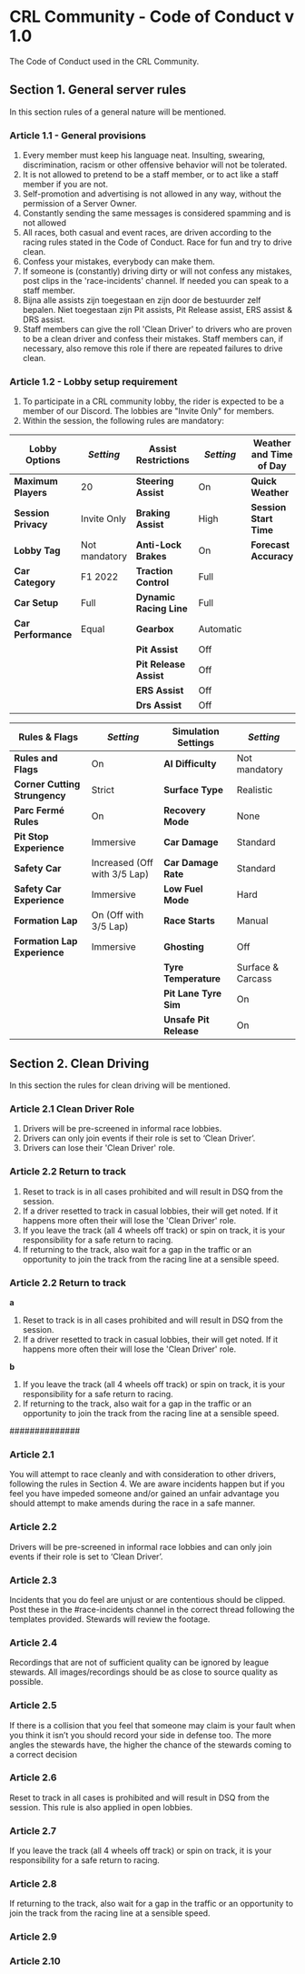 # CRL Community - Code of Conduct v 1.0
The Code of Conduct used in the CRL Community.

## Section 1. General server rules
In this section rules of a general nature will be mentioned.

### Article 1.1 - General provisions

1. Every member must keep his language neat. Insulting, swearing, discrimination, racism or other offensive behavior will not be tolerated.
2. It is not allowed to pretend to be a staff member, or to act like a staff member if you are not.
3. Self-promotion and advertising is not allowed in any way, without the permission of a Server Owner.
4. Constantly sending the same messages is considered spamming and is not allowed
5. All races, both casual and event races, are driven according to the racing rules stated in the Code of Conduct. Race for fun and try to drive clean.
6. Confess your mistakes, everybody can make them.
7. If someone is (constantly) driving dirty or will not confess any mistakes, post clips in the 'race-incidents' channel. If needed you can speak to a staff member.
8. Bijna alle assists zijn toegestaan en zijn door de bestuurder zelf bepalen. Niet toegestaan zijn Pit assists, Pit Release assist, ERS assist & DRS assist.
9. Staff members can give the roll 'Clean Driver' to drivers who are proven to be a clean driver and confess their mistakes. Staff members can, if necessary, also remove this role if there are repeated failures to drive clean.

### Article 1.2 - Lobby setup requirement
1. To participate in a CRL community lobby, the rider is expected to be a member of our Discord. The lobbies are "Invite Only" for members.
2. Within the session, the following rules are mandatory:

| **Lobby Options** | *Setting*  | **Assist Restrictions** | *Setting*  | **Weather and Time of Day** | *Setting*  |
|---|---|---|---|---|---|
|  **Maximum Players** |  20  |  **Steering Assist** |  On  |  **Quick Weather** |  Dynamic  |
| **Session Privacy**  |  Invite Only  | **Braking Assist**  |  High  | **Session Start Time**  |  Realistic  |
| **Lobby Tag**  |  Not mandatory  | **Anti-Lock Brakes**  |  On  | **Forecast Accuracy**  |  Approximate  |
| **Car Category**  |  F1 2022  | **Traction Control**  |  Full  |    |    |
| **Car Setup**  |  Full  | **Dynamic Racing Line**  |  Full  |    |    |
| **Car Performance**  |  Equal  | **Gearbox**  |  Automatic  |    |    |
|    |    | **Pit Assist**  |  Off  |    |    |
|    |    | **Pit Release Assist**  |  Off  |    |    |
|    |    | **ERS Assist**  |  Off  |    |    |
|    |    | **Drs Assist**  |  Off  |    |    |

| **Rules & Flags** | *Setting*  | **Simulation Settings** | *Setting*  |
|---|---|---|---|
|  **Rules and Flags** |  On  |  **AI Difficulty** |  Not mandatory  |
| **Corner Cutting Strungency**  |  Strict  | **Surface Type**  |  Realistic  |
| **Parc Fermé Rules**  |  On  | **Recovery Mode**  |  None  |
| **Pit Stop Experience**  |  Immersive  | **Car Damage**  |  Standard  |
| **Safety Car**  |  Increased (Off with 3/5 Lap)  | **Car Damage Rate**  |  Standard  |
| **Safety Car Experience**  |  Immersive  | **Low Fuel Mode**  |  Hard  |
| **Formation Lap**  |  On (Off with 3/5 Lap)  | **Race Starts**  |  Manual  |
| **Formation Lap Experience**  |  Immersive  | **Ghosting**  |  Off  |
|    |    | **Tyre Temperature**  |  Surface & Carcass  |
|    |    | **Pit Lane Tyre Sim**  |  On  |
|    |    | **Unsafe Pit Release**  |  On  |


## Section 2. Clean Driving
In this section the rules for clean driving will be mentioned.

### Article 2.1 Clean Driver Role
1. Drivers will be pre-screened in informal race lobbies.
2. Drivers can only join events if their role is set to ‘Clean Driver’.
3. Drivers can lose their 'Clean Driver' role.

### Article 2.2 Return to track
1. Reset to track is in all cases prohibited and will result in DSQ from the session.
2. If a driver resetted to track in casual lobbies, their will get noted. If it happens more often their will lose the 'Clean Driver' role.
3. If you leave the track (all 4 wheels off track) or spin on track, it is your responsibility for a safe return to racing.
4. If returning to the track, also wait for a gap in the traffic or an opportunity to join the track from the racing line at a sensible speed.


### Article 2.2 Return to track
**a**
1. Reset to track is in all cases prohibited and will result in DSQ from the session.
2. If a driver resetted to track in casual lobbies, their will get noted. If it happens more often their will lose the 'Clean Driver' role.

**b**
1. If you leave the track (all 4 wheels off track) or spin on track, it is your responsibility for a safe return to racing.
2. If returning to the track, also wait for a gap in the traffic or an opportunity to join the track from the racing line at a sensible speed.


##############



### Article 2.1 
You will attempt to race cleanly and with consideration to other drivers, following the rules in
Section 4.
We are aware incidents happen but if you feel you have impeded someone and/or gained an unfair
advantage you should attempt to make amends during the race in a safe manner.

### Article 2.2
Drivers will be pre-screened in informal race lobbies and can only join events if their role is set to ‘Clean Driver’.

### Article 2.3
Incidents that you do feel are unjust or are contentious should be clipped. Post these in the #race-incidents channel in the correct thread following the templates provided. Stewards will review the footage.

### Article 2.4
Recordings that are not of sufficient quality can be ignored by league stewards. All
images/recordings should be as close to source quality as possible.

### Article 2.5
If there is a collision that you feel that someone may claim is your fault when you think it isn’t
you should record your side in defense too. The more angles the stewards have, the higher the
chance of the stewards coming to a correct decision

### Article 2.6
Reset to track in all cases is prohibited and will result in DSQ from the session. This rule is also applied in open lobbies. 


### Article 2.7
If you leave the track (all 4 wheels off track) or spin on track, it is your responsibility for a safe
return to racing.

### Article 2.8
If returning to the track, also wait for a gap in the traffic or an opportunity to join the track
from the racing line at a sensible speed.

### Article 2.9

### Article 2.10
